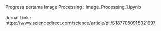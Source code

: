 Progress pertama Image Processing : Image_Processing_1.ipynb
<br> <br>
Jurnal Link                       : https://www.sciencedirect.com/science/article/pii/S1877050915021997

